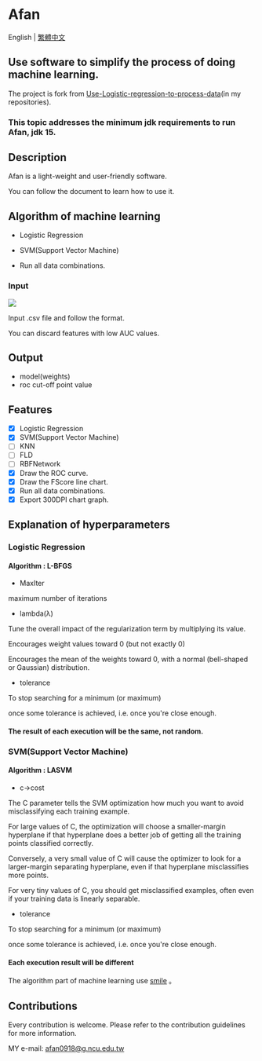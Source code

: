 # Afan

English | [繁體中文](https://github.com/afan0918/Afan/blob/main/README-TW.md#afan)

## Use software to simplify the process of doing machine learning.

The project is fork from [Use-Logistic-regression-to-process-data](https://github.com/afan0918/Use-Logistic-regression-to-process-data)(in my repositories).

### This topic addresses the minimum jdk requirements to run Afan, jdk 15.

## Description

Afan is a light-weight and user-friendly software.

You can follow the document to learn how to use it.

## Algorithm of machine learning

* Logistic Regression
* SVM(Support Vector Machine)

* Run all data combinations.

### Input

![](https://i.imgur.com/PnNEBnI.png)

Input .csv file and follow the format.

You can discard features with low AUC values.

## Output

*    model(weights)
*    roc cut-off point value

## Features

* [x] Logistic Regression
* [x] SVM(Support Vector Machine)
* [ ] KNN
* [ ] FLD
* [ ] RBFNetwork
* [x] Draw the ROC curve.
* [x] Draw the FScore line chart.
* [x] Run all data combinations.
* [x] Export 300DPI chart graph.

## Explanation of hyperparameters

### Logistic Regression

#### Algorithm : L-BFGS

*    MaxIter

maximum number of iterations

*    lambda(λ)

Tune the overall impact of the regularization term by multiplying its value.

Encourages weight values toward 0 (but not exactly 0)

Encourages the mean of the weights toward 0, with a normal (bell-shaped or Gaussian) distribution.

*    tolerance

To stop searching for a minimum (or maximum) 

once some tolerance is achieved, i.e. once you're close enough.

#### The result of each execution will be the same, not random.

### SVM(Support Vector Machine)

#### Algorithm : LASVM

*    c->cost

The C parameter tells the SVM optimization how much you want to avoid misclassifying each training example. 

For large values of C, the optimization will choose a smaller-margin hyperplane if that hyperplane does a better job of getting all the training points classified correctly. 

Conversely, a very small value of C will cause the optimizer to look for a larger-margin separating hyperplane, even if that hyperplane misclassifies more points. 

For very tiny values of C, you should get misclassified examples, often even if your training data is linearly separable.

*    tolerance

To stop searching for a minimum (or maximum) 

once some tolerance is achieved, i.e. once you're close enough.

#### Each execution result will be different

The algorithm part of machine learning use [smile](https://github.com/haifengl/smile) 。

## Contributions

Every contribution is welcome. Please refer to the contribution guidelines for more information.

MY e-mail: afan0918@g.ncu.edu.tw
